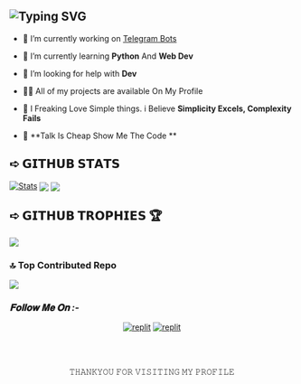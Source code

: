 ## ![Typing SVG](https://readme-typing-svg.herokuapp.com/?lines=My+self+Mr.+Brutal)
</p>

- 🔭 I’m currently working on [Telegram Bots](https://telegram.dog/MrBrutal_bots)

- 🌱 I’m currently learning **Python** And **Web Dev**

- 🤝 I’m looking for help with **Dev**

- 👨‍💻 All of my projects are available On My Profile

- 📌 I Freaking Love Simple things. i Believe **Simplicity Excels, Complexity Fails**
  
- 🎀 **Talk Is Cheap Show Me The Code ** 

## ➪ 𝗚𝗜𝗧𝗛𝗨𝗕 𝗦𝗧𝗔𝗧𝗦
[![Stats](https://github-readme-stats.vercel.app/api?username=MrBrutalDev&hide=prs&count_public=true&show_icons=true&theme=algolia)](https://github.com/MrBrutalDev/github-readme-stats)
<img src="https://github-readme-streak-stats.herokuapp.com?user=MrBrutalDev&theme=tokyonight" align="center">
<img src="https://github-readme-stats.vercel.app/api/top-langs/?username=MrBrutalDev&layout=compact&theme=tokyonight" align="center">




## ➪ 𝗚𝗜𝗧𝗛𝗨𝗕 𝗧𝗥𝗢𝗣𝗛𝗜𝗘𝗦 🏆
![](https://github-profile-trophy.vercel.app/?username=MrBrutalDev&theme=tokyonight )


### 🔝 Top Contributed Repo
![](https://github-contributor-stats.vercel.app/api?username=MrBrutalDev&limit=5&theme=tokyonight&combine_all_yearly_contributions=true)


<h3><i>𝐅𝐨𝐥𝐥𝐨𝐰 𝐌𝐞 𝐎𝐧 :-</i></h3>
</p>
<p align="center">
<a href="https://www.telegram.dog/MrBrutal_bots"><img alt="replit" src="https://img.shields.io/badge/-Telegram-blue?style=for-the-badge&logo=telegram&logoColor=white"/></a>
<a href="https://youtube.com/"><img alt="replit" src="https://img.shields.io/badge/-youtube-red?style=for-the-badge&logo=youtube&logoColor=white"/></a>
</p>
<br>
<br>
<p align="center">
𝚃𝙷𝙰𝙽𝙺𝚈𝙾𝚄 𝙵𝙾𝚁 𝚅𝙸𝚂𝙸𝚃𝙸𝙽𝙶 𝙼𝚈 𝙿𝚁𝙾𝙵𝙸𝙻𝙴
</p>
